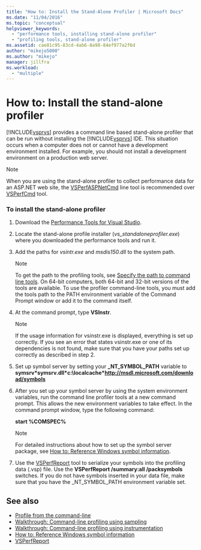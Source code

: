 ```yaml
---
title: "How to: Install the Stand-Alone Profiler | Microsoft Docs"
ms.date: "11/04/2016"
ms.topic: "conceptual"
helpviewer_keywords:
  - "performance tools, installing stand-alone profiler"
  - "profiling tools, stand-alone profiler"
ms.assetid: cae81c95-83cd-4ab6-8a98-84ef977a2f6d
author: "mikejo5000"
ms.author: "mikejo"
manager: jillfra
ms.workload:
  - "multiple"
---
```

# How to: Install the stand-alone profiler
[!INCLUDE[vsprvs](../code-quality/includes/vsprvs_md.md)] provides a command line based stand-alone profiler that can be run without installing the [!INCLUDE[vsprvs](../code-quality/includes/vsprvs_md.md)] IDE. This situation occurs when a computer does not or cannot have a development environment installed. For example, you should not install a development environment on a production web server.

> [!NOTE]
> When you are using the stand-alone profiler to collect performance data for an ASP.NET web site, the [VSPerfASPNetCmd](../profiling/vsperfaspnetcmd.md) line tool is recommended over [VSPerfCmd](../profiling/vsperfcmd.md) tool.

### To install the stand-alone profiler

1. Download the [Performance Tools for Visual Studio](https://visualstudio.microsoft.com/downloads/?q=performance+tools#performance-tools-for-visual-studio).

1. Locate the stand-alone profile installer (*vs_standaloneprofiler.exe*) where you downloaded the performance tools and run it.

2. Add the paths for *vsintr.exe* and *msdis150.dll* to the system path.

   > [!NOTE]
   > To get the path to the profiling tools, see [Specify the path to command line tools](../profiling/specifying-the-path-to-profiling-tools-command-line-tools.md). On 64-bit computers, both 64-bit and 32-bit versions of the tools are available. To use the profiler command-line tools, you must add the tools path to the PATH environment variable of the Command Prompt window or add it to the command itself.

3. At the command prompt, type **VSInstr**.

   > [!NOTE]
   > If the usage information for vsinstr.exe is displayed, everything is set up correctly. If you see an error that states vsinstr.exe or one of its dependencies is not found, make sure that you have your paths set up correctly as described in step 2.

4. Set up symbol server by setting your **_NT_SYMBOL_PATH** variable to **symsrv\*symsrv.dll\*c:\localcache\*http://msdl.microsoft.com/download/symbols**

5. After you set up your symbol server by using the system environment variables, run the command line profiler tools at a new command prompt. This allows the new environment variables to take effect. In the command prompt window, type the following command:

    **start %COMSPEC%**

   > [!NOTE]
   > For detailed instructions about how to set up the symbol server package, see [How to: Reference Windows symbol information](../profiling/how-to-reference-windows-symbol-information.md).

6. Use the [VSPerfReport](../profiling/vsperfreport.md) tool to serialize your symbols into the profiling data (.vsp) file. Use the **VSPerfReport /summary:all /packsymbols** switches. If you do not have symbols inserted in your data file, make sure that you have the _NT_SYMBOL_PATH environment variable set.

## See also
- [Profile from the command-line](../profiling/using-the-profiling-tools-from-the-command-line.md)
- [Walkthrough: Command-line profiling using sampling](../profiling/walkthrough-command-line-profiling-using-sampling.md)
- [Walkthrough: Command-line profiling using instrumentation](command-line-profiling-of-stand-alone-applications.md)
- [How to: Reference Windows symbol information](../profiling/how-to-reference-windows-symbol-information.md)
- [VSPerfReport](../profiling/vsperfreport.md)